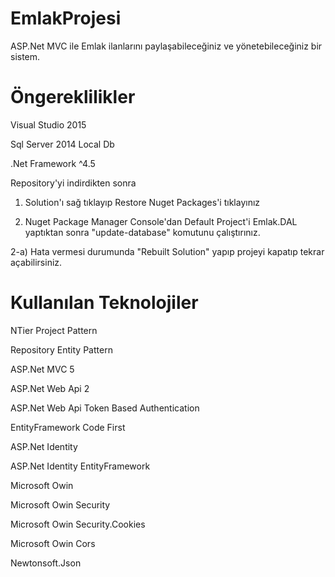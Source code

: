 # EmlakProjesi


ASP.Net MVC ile Emlak ilanlarını paylaşabileceğiniz ve yönetebileceğiniz bir sistem.


# Öngereklilikler


Visual Studio 2015

Sql Server 2014 Local Db

.Net Framework ^4.5

Repository'yi indirdikten sonra


1) Solution'ı sağ tıklayıp Restore Nuget Packages'i tıklayınız

2) Nuget Package Manager Console'dan Default Project'i Emlak.DAL yaptıktan sonra "update-database" komutunu çalıştırınız.


 2-a) Hata vermesi durumunda "Rebuilt Solution" yapıp projeyi kapatıp tekrar açabilirsiniz.
 
 
 
# Kullanılan Teknolojiler


NTier Project Pattern

Repository Entity Pattern

ASP.Net MVC 5

ASP.Net Web Api 2

ASP.Net Web Api Token Based Authentication

EntityFramework Code First

ASP.Net Identity

ASP.Net Identity EntityFramework

Microsoft Owin

Microsoft Owin Security

Microsoft Owin Security.Cookies

Microsoft Owin Cors

Newtonsoft.Json

